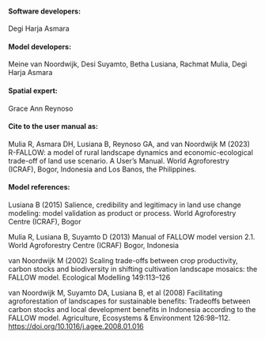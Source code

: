 #### Software developers:

Degi Harja Asmara

#### Model developers:

Meine van Noordwijk, Desi Suyamto, Betha Lusiana, Rachmat Mulia, Degi Harja Asmara

#### Spatial expert:

Grace Ann Reynoso

#### Cite to the user manual as:

Mulia R, Asmara DH, Lusiana B, Reynoso GA, and van Noordwijk M (2023) R-FALLOW: a model of rural landscape dynamics and economic-ecological trade-off of land use scenario. A User’s Manual. World Agroforestry (ICRAF), Bogor, Indonesia and Los Banos, the Philippines. 

#### Model references: 

Lusiana B (2015) Salience, credibility and legitimacy in land use change modeling: model validation as product or process. World Agroforestry Centre (ICRAF), Bogor

Mulia R, Lusiana B, Suyamto D (2013) Manual of FALLOW model version 2.1. World Agroforestry Centre (ICRAF) Bogor, Indonesia

van Noordwijk M (2002) Scaling trade-offs between crop productivity, carbon stocks and biodiversity in shifting cultivation landscape mosaics: the FALLOW model. Ecological Modelling 149:113–126

van Noordwijk M, Suyamto DA, Lusiana B, et al (2008) Facilitating agroforestation of landscapes for sustainable benefits: Tradeoffs between carbon stocks and local development benefits in Indonesia according to the FALLOW model. Agriculture, Ecosystems & Environment 126:98–112. https://doi.org/10.1016/j.agee.2008.01.016
